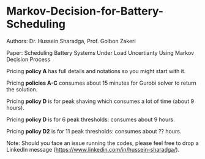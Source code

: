 # Markov-Decision-for-Battery-Scheduling

Authors: Dr. Hussein Sharadga, Prof. Golbon Zakeri 


Paper: Scheduling Battery Systems Under Load Uncertianty Using Markov Decision Process 



Pricing **policy A** has  full details and notations so you might start with it.

Pricing **policies A-C** consumes about 15 minutes for Gurobi solver to return the solution.

Pricing **policy D** is for peak shaving which consumes a lot of time (about 9 hours).



Pricing **policy D** is for 6 peak thresholds:  consumes about 9 hours.

Pricing **policy D2** is for 11 peak thresholds:  consumes about ?? hours.



Note: Should you face an issue running the codes, please feel free to drop a LinkedIn message (https://www.linkedin.com/in/hussein-sharadga/).
